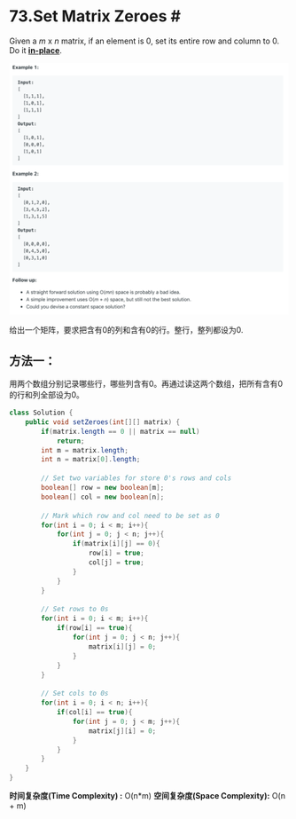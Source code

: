 # 73.Set Matrix Zeroes \#

Given a _m_ x _n_ matrix, if an element is 0, set its entire row and column to 0. Do it [**in-place**](https://en.wikipedia.org/wiki/In-place_algorithm).

![](.gitbook/assets/image%20%2853%29.png)

给出一个矩阵，要求把含有0的列和含有0的行。整行，整列都设为0.

## 方法一：

用两个数组分别记录哪些行，哪些列含有0。再通过读这两个数组，把所有含有0的行和列全部设为0。

```java
class Solution {
    public void setZeroes(int[][] matrix) {
        if(matrix.length == 0 || matrix == null)
            return;
        int m = matrix.length;
        int n = matrix[0].length;
        
        // Set two variables for store 0's rows and cols
        boolean[] row = new boolean[m];
        boolean[] col = new boolean[n];
        
        // Mark which row and col need to be set as 0
        for(int i = 0; i < m; i++){
            for(int j = 0; j < n; j++){
                if(matrix[i][j] == 0){
                    row[i] = true;
                    col[j] = true;
                }
            }
        }
        
        // Set rows to 0s
        for(int i = 0; i < m; i++){
            if(row[i] == true){
                for(int j = 0; j < n; j++){
                    matrix[i][j] = 0;
                }
            }
        }
        
        // Set cols to 0s
        for(int i = 0; i < n; i++){
            if(col[i] == true){
                for(int j = 0; j < m; j++){
                    matrix[j][i] = 0;
                }
            }
        }
    }
}
```

**时间复杂度\(Time Complexity\) :** O\(n\*m\)          **空间复杂度\(Space Complexity\):** O\(n + m\)

